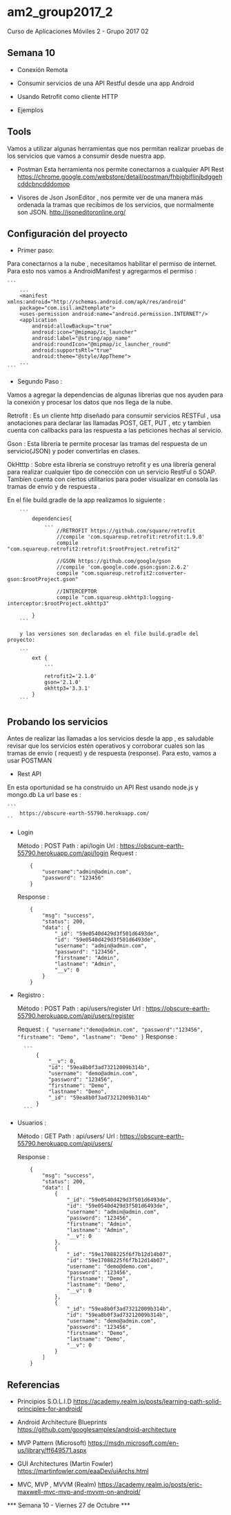 # am2_group2017_2
Curso de Aplicaciones Móviles 2 - Grupo 2017 02

## Semana 10

- Conexión Remota

- Consumir servicios de una API Restful desde una app Android
- Usando Retrofit como cliente HTTP
- Ejemplos

## Tools

Vamos a utilizar algunas herramientas que nos permitan realizar pruebas de los servicios que vamos a consumir desde nuestra app.

- Postman
Esta herramienta nos permite conectarnos a cualquier API Rest
https://chrome.google.com/webstore/detail/postman/fhbjgbiflinjbdggehcddcbncdddomop

- Visores de Json
JsonEditor , nos permite ver de una manera más ordenada la tramas que recibimos de los servicios, que normalmente son JSON. http://jsoneditoronline.org/

## Configuración del proyecto

- Primer paso:

Para conectarnos a la nube , necesitamos habilitar el permiso de internet. Para esto nos vamos a AndroidManifest y agregarmos el permiso :

	```
		...
		<manifest xmlns:android="http://schemas.android.com/apk/res/android"
    	package="com.isil.am2template">
	    <uses-permission android:name="android.permission.INTERNET"/>
	    <application
	        android:allowBackup="true"
	        android:icon="@mipmap/ic_launcher"
	        android:label="@string/app_name"
	        android:roundIcon="@mipmap/ic_launcher_round"
	        android:supportsRtl="true"
	        android:theme="@style/AppTheme">
        ...
	```

- Segundo Paso :

Vamos a agregar la dependencias de algunas librerias que nos ayuden para la conexión y procesar los datos que nos llega de la nube.

Retrofit : Es un cliente http diseñado para consumir servicios RESTFul , usa anotaciones para declarar las llamadas POST, GET, PUT , etc y tambien cuenta con callbacks para las respuesta a las peticiones hechas al servicio.

Gson : Esta librería te permite procesar las tramas del respuesta de un servicio(JSON) y poder convertirlas en clases.

OkHtttp : Sobre esta librería se construyo retrofit y es una librería general para realizar cualquier tipo de conección con un servicio RestFul o SOAP. Tambíen cuenta con ciertos utilitarios para poder visualizar en consola las tramas de envío y de respuesta . 

En el file build.gradle de la app realizamos lo siguiente :
		
		```
			dependencies{
				...
				    //RETROFIT https://github.com/square/retrofit
				    //compile 'com.squareup.retrofit:retrofit:1.9.0'
				    compile "com.squareup.retrofit2:retrofit:$rootProject.retrofit2"

				    //GSON https://github.com/google/gson
				    //compile 'com.google.code.gson:gson:2.6.2'
				    compile "com.squareup.retrofit2:converter-gson:$rootProject.gson"

				    //INTERCEPTOR
				    compile "com.squareup.okhttp3:logging-interceptor:$rootProject.okhttp3"

			}
		```

		y las versiones son declaradas en el file build.gradle del proyecto:
		
		```
			ext {
			    ...

			    retrofit2='2.1.0'
			    gson='2.1.0'
			    okhttp3='3.3.1'
			}
		```

## Probando los servicios 
	
Antes de realizar las llamadas a los servicios desde la app , es saludable revisar que los servicios estén operativos y corroborar cuales son las tramas de envío ( request) y de respuesta (response).
Para esto, vamos a usar POSTMAN

- Rest API

En esta oportunidad se ha construido un API Rest usando node.js y mongo.db
La url base es :

	```
		https://obscure-earth-55790.herokuapp.com/
	``

- Login

	Método : POST
	Path : api/login
	Url : https://obscure-earth-55790.herokuapp.com/api/login
	Request :
	```
		{
			"username":"admin@admin.com",
			"password": "123456"
		}
	```
	Response :

	```
		{
		    "msg": "success",
		    "status": 200,
		    "data": {
		        "_id": "59e0540d429d3f501d6493de",
		        "id": "59e0540d429d3f501d6493de",
		        "username": "admin@admin.com",
		        "password": "123456",
		        "firstname": "Admin",
		        "lastname": "Admin",
		        "__v": 0
		    }
		}
	```

- Registro :

	Método : POST
	Path : api/users/register
	Url : https://obscure-earth-55790.herokuapp.com/api/users/register

	Request :
		```
		{
			"username":"demo@admin.com",
			"password":"123456",
			"firstname": "Demo",
			"lastname": "Demo"
		}
		```
		Response :

		```
			{
			    "__v": 0,
			    "id": "59ea8b0f3ad73212009b314b",
			    "username": "demo@admin.com",
			    "password": "123456",
			    "firstname": "Demo",
			    "lastname": "Demo",
			    "_id": "59ea8b0f3ad73212009b314b"
			}
		```

- Usuarios :

	Método : GET
	Path : api/users/
	Url : https://obscure-earth-55790.herokuapp.com/api/users/

	Response :
	```
		{
		    "msg": "success",
		    "status": 200,
		    "data": [
		        {
		            "_id": "59e0540d429d3f501d6493de",
		            "id": "59e0540d429d3f501d6493de",
		            "username": "admin@admin.com",
		            "password": "123456",
		            "firstname": "Admin",
		            "lastname": "Admin",
		            "__v": 0
		        },
		        {
		            "_id": "59e17088225f6f7b12d14b07",
		            "id": "59e17088225f6f7b12d14b07",
		            "username": "demo@demo.com",
		            "password": "123456",
		            "firstname": "Demo",
		            "lastname": "Demo",
		            "__v": 0
		        },
		        {
		            "_id": "59ea8b0f3ad73212009b314b",
		            "id": "59ea8b0f3ad73212009b314b",
		            "username": "demo@admin.com",
		            "password": "123456",
		            "firstname": "Demo",
		            "lastname": "Demo",
		            "__v": 0
		        }
		    ]
		}
	```
## Referencias

 - Principios S.O.L.I.D https://academy.realm.io/posts/learning-path-solid-principles-for-android/
 
 - Android Architecture Blueprints https://github.com/googlesamples/android-architecture
 
 - MVP Pattern (Microsoft) https://msdn.microsoft.com/en-us/library/ff649571.aspx
 
 - GUI Architectures (Martin Fowler) https://martinfowler.com/eaaDev/uiArchs.html
 
 - MVC, MVP , MVVM (Realm) https://academy.realm.io/posts/eric-maxwell-mvc-mvp-and-mvvm-on-android/
 
 
 
*** Semana 10 - Viernes 27 de Octubre ***
